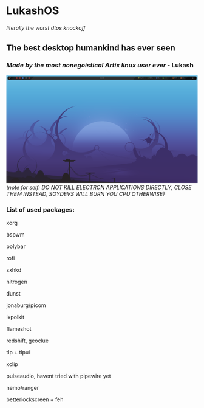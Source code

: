 # **LukashOS**
###### literally the worst dtos knockoff
## The best desktop humankind **has ever seen**
### *Made by the most nonegoistical Artix linux user ever* - **Lukash**
![the beatiful desktop itself](https://github.com/lukas-urbann/dotfiles/raw/master/screenshot/sc1.png "The beatiful Lukash desktop itself")
*(note for self: DO NOT KILL ELECTRON APPLICATIONS DIRECTLY, CLOSE THEM INSTEAD, SOYDEVS WILL BURN YOU CPU OTHERWISE)*

### List of used packages:
xorg

bspwm

polybar

rofi

sxhkd

nitrogen

dunst

jonaburg/picom

lxpolkit

flameshot

redshift, geoclue

tlp + tlpui

xclip

pulseaudio, havent tried with pipewire yet

nemo/ranger

betterlockscreen + feh
